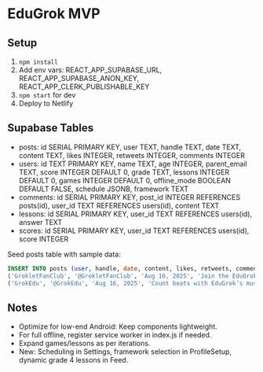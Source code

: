# EduGrok MVP

## Setup
1. `npm install`
2. Add env vars: REACT_APP_SUPABASE_URL, REACT_APP_SUPABASE_ANON_KEY, REACT_APP_CLERK_PUBLISHABLE_KEY
3. `npm start` for dev
4. Deploy to Netlify

## Supabase Tables
- posts: id SERIAL PRIMARY KEY, user TEXT, handle TEXT, date TEXT, content TEXT, likes INTEGER, retweets INTEGER, comments INTEGER
- users: id TEXT PRIMARY KEY, name TEXT, age INTEGER, parent_email TEXT, score INTEGER DEFAULT 0, grade TEXT, lessons INTEGER DEFAULT 0, games INTEGER DEFAULT 0, offline_mode BOOLEAN DEFAULT FALSE, schedule JSONB, framework TEXT
- comments: id SERIAL PRIMARY KEY, post_id INTEGER REFERENCES posts(id), user_id TEXT REFERENCES users(id), content TEXT
- lessons: id SERIAL PRIMARY KEY, user_id TEXT REFERENCES users(id), answer TEXT
- scores: id SERIAL PRIMARY KEY, user_id TEXT REFERENCES users(id), score INTEGER

Seed posts table with sample data:
```sql
INSERT INTO posts (user, handle, date, content, likes, retweets, comments) VALUES
('GrokletFanClub', '@GrokletFanClub', 'Aug 16, 2025', 'Join the EduGrok revolution! Safe, fun learning for kids worldwide with @Grok. Try the Space Invaders math game! 🌟 #EduGrok', 50, 20, 10),
('GrokEdu', '@GrokEdu', 'Aug 16, 2025', 'Count beats with EduGrok’s music-math game! Rock out at Summer Sonic, Japan! 🎶 #EduGrok', 30, 10, 5);
```

## Notes
- Optimize for low-end Android: Keep components lightweight.
- For full offline, register service worker in index.js if needed.
- Expand games/lessons as per iterations.
- New: Scheduling in Settings, framework selection in ProfileSetup, dynamic grade 4 lessons in Feed.